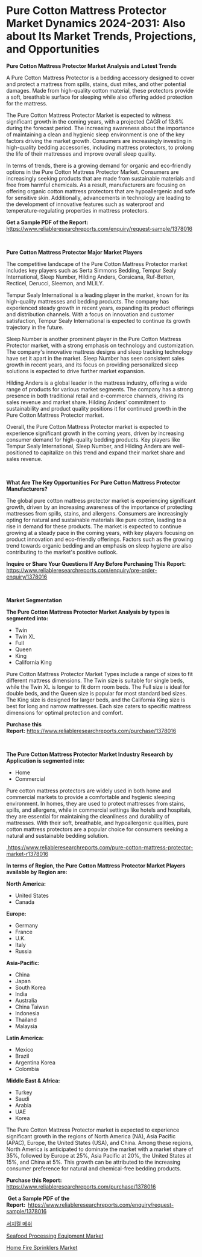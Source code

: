 <p><h1>Pure Cotton Mattress Protector Market Dynamics 2024-2031: Also about Its Market Trends, Projections, and Opportunities</h1></p><p><strong>Pure Cotton Mattress Protector Market Analysis and Latest Trends</strong></p>
<p><p>A Pure Cotton Mattress Protector is a bedding accessory designed to cover and protect a mattress from spills, stains, dust mites, and other potential damages. Made from high-quality cotton material, these protectors provide a soft, breathable surface for sleeping while also offering added protection for the mattress.</p><p>The Pure Cotton Mattress Protector Market is expected to witness significant growth in the coming years, with a projected CAGR of 13.6% during the forecast period. The increasing awareness about the importance of maintaining a clean and hygienic sleep environment is one of the key factors driving the market growth. Consumers are increasingly investing in high-quality bedding accessories, including mattress protectors, to prolong the life of their mattresses and improve overall sleep quality.</p><p>In terms of trends, there is a growing demand for organic and eco-friendly options in the Pure Cotton Mattress Protector Market. Consumers are increasingly seeking products that are made from sustainable materials and free from harmful chemicals. As a result, manufacturers are focusing on offering organic cotton mattress protectors that are hypoallergenic and safe for sensitive skin. Additionally, advancements in technology are leading to the development of innovative features such as waterproof and temperature-regulating properties in mattress protectors.</p></p>
<p><strong>Get a Sample PDF of the Report:&nbsp;</strong> <a href="https://www.reliableresearchreports.com/enquiry/request-sample/1378016">https://www.reliableresearchreports.com/enquiry/request-sample/1378016</a></p>
<p>&nbsp;</p>
<p><strong>Pure Cotton Mattress Protector Major Market Players</strong></p>
<p><p>The competitive landscape of the Pure Cotton Mattress Protector market includes key players such as Serta Simmons Bedding, Tempur Sealy International, Sleep Number, Hilding Anders, Corsicana, Ruf-Betten, Recticel, Derucci, Sleemon, and MLILY.</p><p>Tempur Sealy International is a leading player in the market, known for its high-quality mattresses and bedding products. The company has experienced steady growth in recent years, expanding its product offerings and distribution channels. With a focus on innovation and customer satisfaction, Tempur Sealy International is expected to continue its growth trajectory in the future.</p><p>Sleep Number is another prominent player in the Pure Cotton Mattress Protector market, with a strong emphasis on technology and customization. The company's innovative mattress designs and sleep tracking technology have set it apart in the market. Sleep Number has seen consistent sales growth in recent years, and its focus on providing personalized sleep solutions is expected to drive further market expansion.</p><p>Hilding Anders is a global leader in the mattress industry, offering a wide range of products for various market segments. The company has a strong presence in both traditional retail and e-commerce channels, driving its sales revenue and market share. Hilding Anders' commitment to sustainability and product quality positions it for continued growth in the Pure Cotton Mattress Protector market.</p><p>Overall, the Pure Cotton Mattress Protector market is expected to experience significant growth in the coming years, driven by increasing consumer demand for high-quality bedding products. Key players like Tempur Sealy International, Sleep Number, and Hilding Anders are well-positioned to capitalize on this trend and expand their market share and sales revenue.</p></p>
<p>&nbsp;</p>
<p><strong>What Are The Key Opportunities For Pure Cotton Mattress Protector Manufacturers?</strong></p>
<p><p>The global pure cotton mattress protector market is experiencing significant growth, driven by an increasing awareness of the importance of protecting mattresses from spills, stains, and allergens. Consumers are increasingly opting for natural and sustainable materials like pure cotton, leading to a rise in demand for these products. The market is expected to continue growing at a steady pace in the coming years, with key players focusing on product innovation and eco-friendly offerings. Factors such as the growing trend towards organic bedding and an emphasis on sleep hygiene are also contributing to the market's positive outlook.</p></p>
<p><strong>Inquire or Share Your Questions If Any Before Purchasing This Report:</strong> <a href="https://www.reliableresearchreports.com/enquiry/pre-order-enquiry/1378016">https://www.reliableresearchreports.com/enquiry/pre-order-enquiry/1378016</a></p>
<p>&nbsp;</p>
<p><strong>Market Segmentation</strong></p>
<p><strong>The Pure Cotton Mattress Protector Market Analysis by types is segmented into:</strong></p>
<p><ul><li>Twin</li><li>Twin XL</li><li>Full</li><li>Queen</li><li>King</li><li>California King</li></ul></p>
<p><p>Pure Cotton Mattress Protector Market Types include a range of sizes to fit different mattress dimensions. The Twin size is suitable for single beds, while the Twin XL is longer to fit dorm room beds. The Full size is ideal for double beds, and the Queen size is popular for most standard bed sizes. The King size is designed for larger beds, and the California King size is best for long and narrow mattresses. Each size caters to specific mattress dimensions for optimal protection and comfort.</p></p>
<p><strong>Purchase this Report:&nbsp;</strong><a href="https://www.reliableresearchreports.com/purchase/1378016">https://www.reliableresearchreports.com/purchase/1378016</a></p>
<p>&nbsp;</p>
<p><strong>The Pure Cotton Mattress Protector Market Industry Research by Application is segmented into:</strong></p>
<p><ul><li>Home</li><li>Commercial</li></ul></p>
<p><p>Pure cotton mattress protectors are widely used in both home and commercial markets to provide a comfortable and hygienic sleeping environment. In homes, they are used to protect mattresses from stains, spills, and allergens, while in commercial settings like hotels and hospitals, they are essential for maintaining the cleanliness and durability of mattresses. With their soft, breathable, and hypoallergenic qualities, pure cotton mattress protectors are a popular choice for consumers seeking a natural and sustainable bedding solution.</p></p>
<p><a href="https://www.reliableresearchreports.com/pure-cotton-mattress-protector-market-r1378016">&nbsp;https://www.reliableresearchreports.com/pure-cotton-mattress-protector-market-r1378016</a></p>
<p><strong>In terms of Region, the Pure Cotton Mattress Protector Market Players available by Region are:</strong></p>
<p>
    <p> <strong> North America: </strong>
        <ul>
            <li>United States</li>
            <li>Canada</li>
        </ul>
        </p> 
    <p> <strong> Europe: </strong>
        <ul>
            <li>Germany</li>
            <li>France</li>
            <li>U.K.</li>
            <li>Italy</li>
            <li>Russia</li>
        </ul>
        </p> 
    <p> <strong> Asia-Pacific: </strong>
        <ul>
            <li>China</li>
            <li>Japan</li>
            <li>South Korea</li>
            <li>India</li>
            <li>Australia</li>
            <li>China Taiwan</li>
            <li>Indonesia</li>
            <li>Thailand</li>
            <li>Malaysia</li>
        </ul>
        </p> 
    <p> <strong> Latin America: </strong>
        <ul>
            <li>Mexico</li>
            <li>Brazil</li>
            <li>Argentina Korea</li>
            <li>Colombia</li>
        </ul>
        </p> 
    <p> <strong> Middle East & Africa: </strong>
        <ul>
            <li>Turkey</li>
            <li>Saudi</li>
            <li>Arabia</li>
            <li>UAE</li>
            <li>Korea</li>
        </ul>
    </p>
    </p>
<p><p>The Pure Cotton Mattress Protector market is expected to experience significant growth in the regions of North America (NA), Asia Pacific (APAC), Europe, the United States (USA), and China. Among these regions, North America is anticipated to dominate the market with a market share of 35%, followed by Europe at 25%, Asia Pacific at 20%, the United States at 15%, and China at 5%. This growth can be attributed to the increasing consumer preference for natural and chemical-free bedding products.</p></p>
<p><strong>Purchase this Report: </strong><a href="https://www.reliableresearchreports.com/purchase/1378016">https://www.reliableresearchreports.com/purchase/1378016</a></p>
<p>&nbsp;<strong>Get a Sample PDF of the Report:&nbsp;&nbsp;</strong><a href="https://www.reliableresearchreports.com/enquiry/request-sample/1378016">https://www.reliableresearchreports.com/enquiry/request-sample/1378016</a></p>
<p><strong></strong></p>
<p><p><a href="https://github.com/fredrickeglers/Market-Research-Report-List-3/blob/main/616910639535.md">서지컬 메쉬</a></p><p><a href="https://view.publitas.com/reportprime-1/seafood-processing-equipment-market-outlook-and-forecast-from-2024-to-2031/">Seafood Processing Equipment Market</a></p><p><a href="https://github.com/laurahalfhide/Market-Research-Report-List-1/blob/main/home-fire-sprinklers-market.md">Home Fire Sprinklers Market</a></p></p>